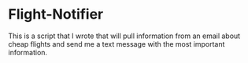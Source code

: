 # Flight-Notifier
This is a script that I wrote that will pull information from an email about cheap flights and send me a text message with the most important information.
